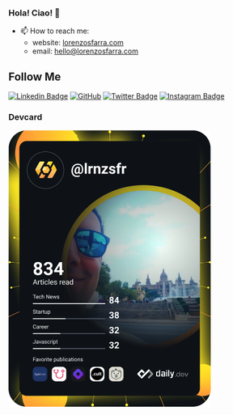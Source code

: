 ### Hola! Ciao! 👋

- 📫 How to reach me:
  - website: [lorenzosfarra.com](http://lorenzosfarra.com)
  - email: hello@lorenzosfarra.com

## Follow Me

[![Linkedin Badge](https://img.shields.io/badge/-lorenzosfarra-blue?style=flat-square&logo=Linkedin&logoColor=white&link=https://www.linkedin.com/in/lorenzosfarra/)](https://www.linkedin.com/in/lorenzosfarra/)
[![GitHub](https://img.shields.io/badge/-GitHub-181717?style=flat-square&logo=github&logoColor=white&link=https://github.com/lorenzosfarra)](https://github.com/lorenzosfarra)
[![Twitter Badge](https://img.shields.io/badge/-@lrnzsfr-00acee?style=flat&logo=Twitter&logoColor=white)](https://twitter.com/intent/follow?screen_name=lrnzsfr "Follow on Twitter")
[![Instagram Badge](https://img.shields.io/badge/-@lrnzsfr-c13584?style=flat&logo=Instagram&logoColor=white)](https://instagram.com/lrnzsfr)

### Devcard
<img src="https://github.com/lorenzosfarra/lorenzosfarra/blob/main/devcard.svg" width="400" alt="Lorenzo Sfarra's Dev Card"/></a>
